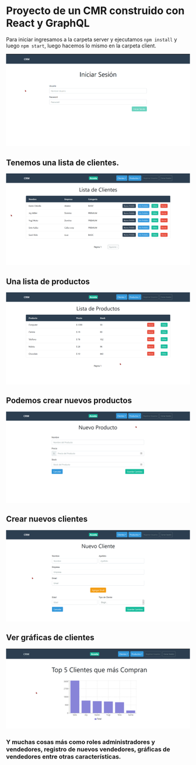 # Proyecto de un **CMR** construido con React y GraphQL

Para iniciar ingresamos a la carpeta server y ejecutamos `npm install` y luego `npm start`, luego hacemos lo mismo en la carpeta client.

<img src='./screenShots/img1.png' alt='login'>

## Tenemos una lista de clientes.

<img src='./screenShots/img2.png' alt='clientes'>

## Una lista de productos

<img src='./screenShots/img3.png' alt='productos'>

## Podemos crear nuevos productos

<img src='./screenShots/img4.png' alt='productos'>

## Crear nuevos clientes

<img src='./screenShots/img5.png' alt='productos'>

## Ver gráficas de clientes

<img src='./screenShots/img6.png' alt='productos'>

### Y muchas cosas más como roles administradores y vendedores, registro de nuevos vendedores, gráficas de vendedores entre otras características.